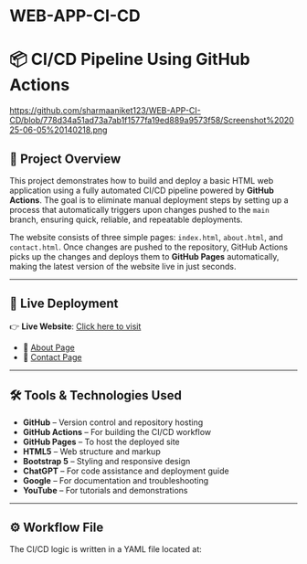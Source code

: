 # WEB-APP-CI-CD
# 📦 CI/CD Pipeline Using GitHub Actions

https://github.com/sharmaaniket123/WEB-APP-CI-CD/blob/778d34a51ad73a7ab1f1577fa19ed889a9573f58/Screenshot%202025-06-05%20140218.png

## 📌 Project Overview

This project demonstrates how to build and deploy a basic HTML web application using a fully automated CI/CD pipeline powered by **GitHub Actions**. The goal is to eliminate manual deployment steps by setting up a process that automatically triggers upon changes pushed to the `main` branch, ensuring quick, reliable, and repeatable deployments.

The website consists of three simple pages: `index.html`, `about.html`, and `contact.html`. Once changes are pushed to the repository, GitHub Actions picks up the changes and deploys them to **GitHub Pages** automatically, making the latest version of the website live in just seconds.

---

## 🚀 Live Deployment

👉 **Live Website**: [Click here to visit](https://sharmaaniket123.github.io/WEB-APP-CI-CD)

- 🔗 [About Page](https://sharmaaniket123.github.io/WEB-APP-CI-CD/about.html)  
- 🔗 [Contact Page](https://sharmaaniket123.github.io/WEB-APP-CI-CD/contact.html)

---

## 🛠️ Tools & Technologies Used

- **GitHub** – Version control and repository hosting  
- **GitHub Actions** – For building the CI/CD workflow  
- **GitHub Pages** – To host the deployed site  
- **HTML5** – Web structure and markup  
- **Bootstrap 5** – Styling and responsive design  
- **ChatGPT** – For code assistance and deployment guide  
- **Google** – For documentation and troubleshooting  
- **YouTube** – For tutorials and demonstrations

---

## ⚙️ Workflow File

The CI/CD logic is written in a YAML file located at:

